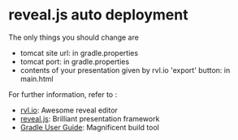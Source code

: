 # reveal.js auto deployment

The only things you should change are
- tomcat site url: in gradle.properties
- tomcat port: in gradle.properties
- contents of your presentation given by rvl.io 'export' button: in main.html



For further information, refer to :
- [rvl.io](http://www.rvl.io/): Awesome reveal editor
- [reveal.js](https://github.com/hakimel/reveal.js/): Brilliant presentation framework
- [Gradle User Guide](http://www.gradle.org/docs/current/userguide/userguide_single.html): Magnificent build tool 
